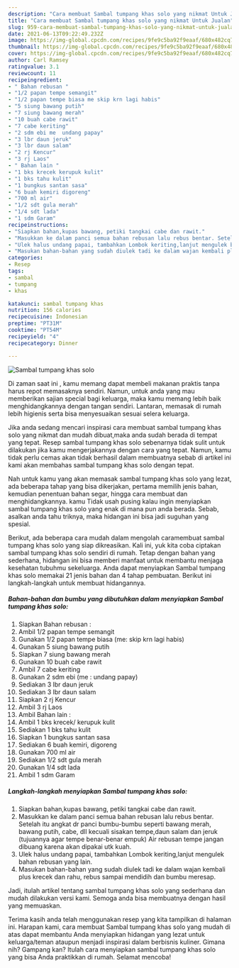 ```yaml
---
description: "Cara membuat Sambal tumpang khas solo yang nikmat Untuk Jualan"
title: "Cara membuat Sambal tumpang khas solo yang nikmat Untuk Jualan"
slug: 959-cara-membuat-sambal-tumpang-khas-solo-yang-nikmat-untuk-jualan
date: 2021-06-13T09:22:49.232Z
image: https://img-global.cpcdn.com/recipes/9fe9c5ba92f9eaaf/680x482cq70/sambal-tumpang-khas-solo-foto-resep-utama.jpg
thumbnail: https://img-global.cpcdn.com/recipes/9fe9c5ba92f9eaaf/680x482cq70/sambal-tumpang-khas-solo-foto-resep-utama.jpg
cover: https://img-global.cpcdn.com/recipes/9fe9c5ba92f9eaaf/680x482cq70/sambal-tumpang-khas-solo-foto-resep-utama.jpg
author: Carl Ramsey
ratingvalue: 3.1
reviewcount: 11
recipeingredient:
- " Bahan rebusan "
- "1/2 papan tempe semangit"
- "1/2 papan tempe biasa me skip krn lagi habis"
- "5 siung bawang putih"
- "7 siung bawang merah"
- "10 buah cabe rawit"
- "7 cabe keriting"
- "2 sdm ebi me  undang papay"
- "3 lbr daun jeruk"
- "3 lbr daun salam"
- "2 rj Kencur"
- "3 rj Laos"
- " Bahan lain "
- "1 bks krecek kerupuk kulit"
- "1 bks tahu kulit"
- "1 bungkus santan sasa"
- "6 buah kemiri digoreng"
- "700 ml air"
- "1/2 sdt gula merah"
- "1/4 sdt lada"
- "1 sdm Garam"
recipeinstructions:
- "Siapkan bahan,kupas bawang, petiki tangkai cabe dan rawit."
- "Masukkan ke dalam panci semua bahan rebusan lalu rebus bentar. Setelah itu angkat dr panci bumbu-bumbu seperti bawang merah, bawang putih, cabe, dll kecuali sisakan tempe,daun salam dan jeruk (tujuannya agar tempe benar-benar empuk) Air rebusan tempe jangan dibuang karena akan dipakai utk kuah."
- "Ulek halus undang papai, tambahkan Lombok keriting,lanjut mengulek bahan rebusan yang lain."
- "Masukan bahan-bahan yang sudah diulek tadi ke dalam wajan kembali plus krecek dan rahu, rebus sampai mendidih dan bumbu meresap."
categories:
- Resep
tags:
- sambal
- tumpang
- khas

katakunci: sambal tumpang khas 
nutrition: 156 calories
recipecuisine: Indonesian
preptime: "PT31M"
cooktime: "PT54M"
recipeyield: "4"
recipecategory: Dinner

---
```



![Sambal tumpang khas solo](https://img-global.cpcdn.com/recipes/9fe9c5ba92f9eaaf/680x482cq70/sambal-tumpang-khas-solo-foto-resep-utama.jpg)

Di zaman  saat ini , kamu memang dapat membeli makanan praktis tanpa harus repot memasaknya sendiri. Namun, untuk anda yang mau memberikan sajian special bagi keluarga, maka kamu memang lebih baik menghidangkannya dengan tangan sendiri. Lantaran, memasak di rumah lebih higienis serta bisa menyesuaikan sesuai selera keluarga.

Jika anda sedang mencari inspirasi cara membuat sambal tumpang khas solo yang nikmat dan mudah dibuat,maka anda sudah berada di tempat yang tepat. Resep sambal tumpang khas solo  sebenarnya tidak sulit untuk dilakukan jika kamu mengerjakannya dengan cara yang tepat. Namun, kamu tidak perlu cemas akan tidak berhasil dalam membuatnya 
sebab di artikel ini kami akan membahas sambal tumpang khas solo dengan tepat.  



Nah untuk kamu yang akan memasak sambal tumpang khas solo yang lezat, ada beberapa tahap yang bisa dikerjakan, pertama memilih jenis bahan, kemudian penentuan bahan segar, hingga cara membuat dan menghidangkannya. kamu Tidak usah pusing kalau ingin menyiapkan sambal tumpang khas solo yang enak di mana pun anda berada. Sebab, asalkan anda  tahu triknya, maka hidangan ini bisa jadi suguhan yang spesial.

Berikut, ada beberapa cara mudah dalam mengolah caramembuat sambal tumpang khas solo yang siap dikreasikan. Kali ini, yuk kita coba ciptakan sambal tumpang khas solo sendiri di rumah. Tetap dengan bahan yang sederhana, hidangan ini bisa memberi manfaat untuk membantu menjaga kesehatan tubuhmu sekeluarga. Anda dapat menyiapkan Sambal tumpang khas solo memakai 21 jenis bahan dan 4 tahap pembuatan. Berikut ini langkah-langkah untuk membuat hidangannya.

<!--inarticleads1-->

##### Bahan-bahan dan bumbu yang dibutuhkan dalam menyiapkan Sambal tumpang khas solo:

1. Siapkan  Bahan rebusan :
1. Ambil 1/2 papan tempe semangit
1. Gunakan 1/2 papan tempe biasa (me: skip krn lagi habis)
1. Gunakan 5 siung bawang putih
1. Siapkan 7 siung bawang merah
1. Gunakan 10 buah cabe rawit
1. Ambil 7 cabe keriting
1. Gunakan 2 sdm ebi (me : undang papay)
1. Sediakan 3 lbr daun jeruk
1. Sediakan 3 lbr daun salam
1. Siapkan 2 rj Kencur
1. Ambil 3 rj Laos
1. Ambil  Bahan lain :
1. Ambil 1 bks krecek/ kerupuk kulit
1. Sediakan 1 bks tahu kulit
1. Siapkan 1 bungkus santan sasa
1. Sediakan 6 buah kemiri, digoreng
1. Gunakan 700 ml air
1. Sediakan 1/2 sdt gula merah
1. Gunakan 1/4 sdt lada
1. Ambil 1 sdm Garam




<!--inarticleads2-->

##### Langkah-langkah menyiapkan Sambal tumpang khas solo:

1. Siapkan bahan,kupas bawang, petiki tangkai cabe dan rawit.
1. Masukkan ke dalam panci semua bahan rebusan lalu rebus bentar. Setelah itu angkat dr panci bumbu-bumbu seperti bawang merah, bawang putih, cabe, dll kecuali sisakan tempe,daun salam dan jeruk (tujuannya agar tempe benar-benar empuk) Air rebusan tempe jangan dibuang karena akan dipakai utk kuah.
1. Ulek halus undang papai, tambahkan Lombok keriting,lanjut mengulek bahan rebusan yang lain.
1. Masukan bahan-bahan yang sudah diulek tadi ke dalam wajan kembali plus krecek dan rahu, rebus sampai mendidih dan bumbu meresap.




Jadi, itulah artikel tentang  sambal tumpang khas solo  yang sederhana dan mudah dilakukan versi kami. Semoga anda bisa membuatnya dengan hasil yang memuaskan. 

Terima kasih anda telah menggunakan resep yang kita tampilkan di halaman ini. Harapan kami, cara membuat  Sambal tumpang khas solo yang mudah di atas dapat membantu Anda menyiapkan hidangan yang lezat untuk keluarga/teman ataupun menjadi inspirasi dalam berbisnis kuliner. Gimana nih? Gampang kan? Itulah cara menyiapkan sambal tumpang khas solo yang bisa Anda praktikkan di rumah. Selamat mencoba!

